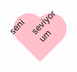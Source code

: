   <head>
    <meta charset="utf-8">
    <title>KALP</title>
  </head>
  <body>
   <div class="heart">
   <style>
  .heart {
    position: relative;
    margin: auto;
    top: 0;
    right: 50;
    bottom: 0;
    left: 0;
    background-color: pink;
    height: 50px;
    width: 50px;
    transform: rotate(-45deg);
  }
  .heart::after {
    background-color: pink;
    content: "seviyorum";
    border-radius: 50%;
    position: absolute;
    width: 50px;
    height: 50px;
    top: 0px;
    left: 25px;
  }
  .heart::before {
    content: "seni"  ;
    background-color: pink;
    border-radius: 50%;
    position: absolute;
    width: 50px;
    height: 50px;
    top: -25px;
    left: 0px;
  }
</style>
</div>
  </body>
</html>
